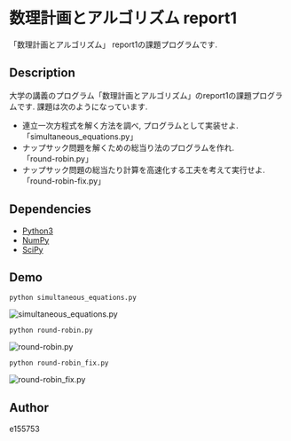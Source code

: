 # 数理計画とアルゴリズム report1
「数理計画とアルゴリズム」 report1の課題プログラムです.

## Description
大学の講義のプログラム「数理計画とアルゴリズム」のreport1の課題プログラムです.
課題は次のようになっています.
- 連立一次方程式を解く方法を調べ, プログラムとして実装せよ.<br>
  「simultaneous_equations.py」
- ナップサック問題を解くための総当り法のプログラムを作れ.<br>
   「round-robin.py」
- ナップサック問題の総当たり計算を高速化する工夫を考えて実行せよ.<br>
   「round-robin-fix.py」

## Dependencies
- [Python3](https://www.python.org/)
- [NumPy](http://www.numpy.org/)
- [SciPy](https://www.scipy.org/)


## Demo
```
python simultaneous_equations.py
```
![simultaneous_equations.py](https://github.com/e155753/lecture/blob/math_prog/math_prog/report1/src/gif/simultaneous_equations.gif)

```
python round-robin.py
```
![round-robin.py](https://github.com/e155753/lecture/blob/math_prog/math_prog/report1/src/gif/round-robin.gif)

```
python round-robin_fix.py
```
![round-robin_fix.py](https://github.com/e155753/lecture/blob/math_prog/math_prog/report1/src/gif/round-robin_fix.gif)


## Author
e155753
